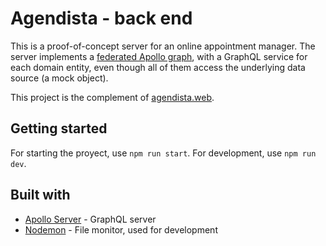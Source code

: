 # Agendista - back end

This is a proof-of-concept server for an online appointment manager. The server implements a
[federated Apollo graph](https://www.apollographql.com/docs/apollo-server/federation/introduction/),
with a GraphQL service for each domain entity, even though all of them access the underlying data source (a mock object).

This project is the complement of [agendista.web]().

## Getting started

For starting the proyect, use `npm run start`. For development, use `npm run dev`.

## Built with

* [Apollo Server](https://www.apollographql.com/docs/apollo-server) - GraphQL server
* [Nodemon](http://nodemon.io/) - File monitor, used for development